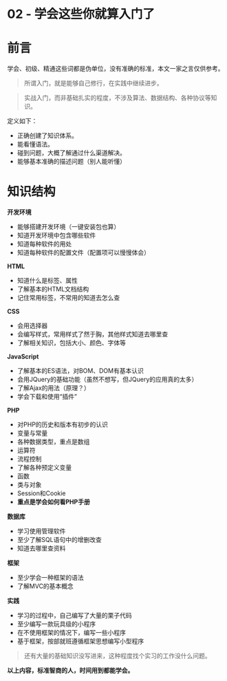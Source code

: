# 02 - 学会这些你就算入门了

# 前言

学会、初级、精通这些词都是伪单位，没有准确的标准，本文一家之言仅供参考。

> 所谓入门，就是能够自己修行，在实践中继续进步。

> 实战入门，而非基础扎实的程度，不涉及算法、数据结构、各种协议等知识。

定义如下：
- 正确创建了知识体系。
- 能看懂语法。
- 碰到问题，大概了解通过什么渠道解决。
- 能够基本准确的描述问题（别人能听懂）

# 知识结构

**开发环境**
- 能够搭建开发环境（一键安装包也算）
- 知道开发环境中包含哪些软件
- 知道每种软件的用处
- 知道每种软件的配置文件（配置项可以慢慢体会）

**HTML**
- 知道什么是标签、属性
- 了解基本的HTML文档结构
- 记住常用标签，不常用的知道去怎么查

**CSS**
- 会用选择器
- 会编写样式，常用样式了然于胸，其他样式知道去哪里查
- 了解相关知识，包括大小、颜色、字体等

**JavaScript**
- 了解基本的ES语法，对BOM、DOM有基本认识
- 会用JQuery的基础功能（虽然不想写，但JQuery的应用真的太多）
- 了解Ajax的用法（原理？）
- 学会下载和使用“插件”

**PHP**

- 对PHP的历史和版本有初步的认识
- 变量与常量
- 各种数据类型，重点是数组
- 运算符
- 流程控制
- 了解各种预定义变量
- 函数
- 类与对象
- Session和Cookie
- **重点是学会如何看PHP手册**

**数据库**
- 学习使用管理软件
- 至少了解SQL语句中的增删改查
- 知道去哪里查资料

**框架**

- 至少学会一种框架的语法
- 了解MVC的基本概念

**实践**
- 学习的过程中，自己编写了大量的栗子代码
- 至少编写一款玩具级的小程序
- 在不使用框架的情况下，编写一些小程序
- 基于框架，按部就班遵循框架思想编写小型程序

> 还有大量的基础知识没写进来，这种程度找个实习的工作没什么问题。

**以上内容，标准智商的人，时间用到都能学会。**
